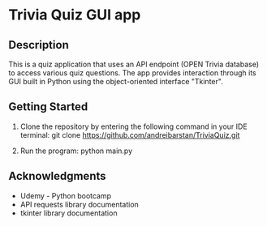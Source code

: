 # Trivia Quiz GUI app


## Description

This is a quiz application that uses an API endpoint (OPEN Trivia database) to access various quiz questions.
The app provides interaction through its GUI built in Python using the object-oriented interface "Tkinter".

## Getting Started

1. Clone the repository by entering the following command in your IDE terminal:
	git clone https://github.com/andreibarstan/TriviaQuiz.git

2. Run the program:
	python main.py


## Acknowledgments

* Udemy - Python bootcamp
* API requests library documentation
* tkinter library documentation
